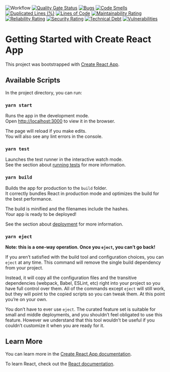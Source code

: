 ![Workflow](https://github.com/ulmii/webshop-client/actions/workflows/main_webshop-client.yml/badge.svg)
[![Quality Gate Status](https://sonarcloud.io/api/project_badges/measure?project=ulmii_webshop-client&metric=alert_status)](https://sonarcloud.io/dashboard?id=ulmii_webshop-client)
[![Bugs](https://sonarcloud.io/api/project_badges/measure?project=ulmii_webshop-client&metric=bugs)](https://sonarcloud.io/dashboard?id=ulmii_webshop-client)
[![Code Smells](https://sonarcloud.io/api/project_badges/measure?project=ulmii_webshop-client&metric=code_smells)](https://sonarcloud.io/dashboard?id=ulmii_webshop-client)
[![Duplicated Lines (%)](https://sonarcloud.io/api/project_badges/measure?project=ulmii_webshop&metric=duplicated_lines_density)](https://sonarcloud.io/dashboard?id=ulmii_webshop-client)
[![Lines of Code](https://sonarcloud.io/api/project_badges/measure?project=ulmii_webshop-client&metric=ncloc)](https://sonarcloud.io/dashboard?id=ulmii_webshop-client)
[![Maintainability Rating](https://sonarcloud.io/api/project_badges/measure?project=ulmii_webshop-client&metric=sqale_rating)](https://sonarcloud.io/dashboard?id=ulmii_webshop-client)
[![Reliability Rating](https://sonarcloud.io/api/project_badges/measure?project=ulmii_webshop-client&metric=reliability_rating)](https://sonarcloud.io/dashboard?id=ulmii_webshop-client)
[![Security Rating](https://sonarcloud.io/api/project_badges/measure?project=ulmii_webshop-client&metric=security_rating)](https://sonarcloud.io/dashboard?id=ulmii_webshop-client)
[![Technical Debt](https://sonarcloud.io/api/project_badges/measure?project=ulmii_webshop-client&metric=sqale_index)](https://sonarcloud.io/dashboard?id=ulmii_webshop-client)
[![Vulnerabilities](https://sonarcloud.io/api/project_badges/measure?project=ulmii_webshop-client&metric=vulnerabilities)](https://sonarcloud.io/dashboard?id=ulmii_webshop-client)

# Getting Started with Create React App

This project was bootstrapped with [Create React App](https://github.com/facebook/create-react-app).

## Available Scripts

In the project directory, you can run:

### `yarn start`

Runs the app in the development mode.\
Open [http://localhost:3000](http://localhost:3000) to view it in the browser.

The page will reload if you make edits.\
You will also see any lint errors in the console.

### `yarn test`

Launches the test runner in the interactive watch mode.\
See the section about [running tests](https://facebook.github.io/create-react-app/docs/running-tests) for more information.

### `yarn build`

Builds the app for production to the `build` folder.\
It correctly bundles React in production mode and optimizes the build for the best performance.

The build is minified and the filenames include the hashes.\
Your app is ready to be deployed!

See the section about [deployment](https://facebook.github.io/create-react-app/docs/deployment) for more information.

### `yarn eject`

**Note: this is a one-way operation. Once you `eject`, you can’t go back!**

If you aren’t satisfied with the build tool and configuration choices, you can `eject` at any time. This command will remove the single build dependency from your project.

Instead, it will copy all the configuration files and the transitive dependencies (webpack, Babel, ESLint, etc) right into your project so you have full control over them. All of the commands except `eject` will still work, but they will point to the copied scripts so you can tweak them. At this point you’re on your own.

You don’t have to ever use `eject`. The curated feature set is suitable for small and middle deployments, and you shouldn’t feel obligated to use this feature. However we understand that this tool wouldn’t be useful if you couldn’t customize it when you are ready for it.

## Learn More

You can learn more in the [Create React App documentation](https://facebook.github.io/create-react-app/docs/getting-started).

To learn React, check out the [React documentation](https://reactjs.org/).
